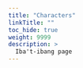 ```yaml
---
title: "Characters"
linkTitle: ""
toc_hide: true
weight: 9999
description: >
  Iba't-ibang page
---
```

